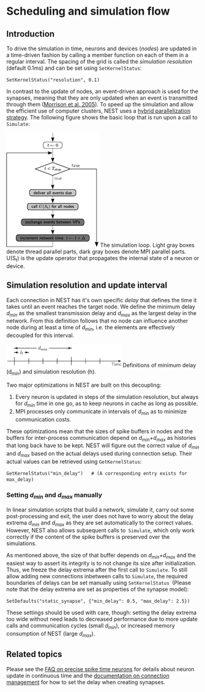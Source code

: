 Scheduling and simulation flow
==============================

Introduction
------------

To drive the simulation in time, neurons and devices (*nodes*) are updated in a time-driven fashion by calling a member function on each of them in a regular interval. The spacing of the grid is called the *simulation resolution* (default 0.1ms) and can be set using `SetKernelStatus`:

    SetKernelStatus("resolution", 0.1)

In contrast to the update of nodes, an event-driven approach is used for the synapses, meaning that they are only updated when an event is transmitted through them ([Morrison et al. 2005](http://dx.doi.org/10.1162/0899766054026648)). To speed up the simulation and allow the efficient use of computer clusters, NEST uses a [hybrid parallelization strategy](../parallel_computing/index.html). The following figure shows the basic loop that is run upon a call to `Simulate`:

![Simulation Loop](../../img/simulation_loop-241x300.png)
The simulation loop. Light gray boxes denote thread parallel parts, dark gray boxes denote MPI parallel parts. U(S<sub>t</sub>) is the update operator that propagates the internal state of a neuron or device.

Simulation resolution and update interval
-----------------------------------------

Each connection in NEST has it's own specific *delay* that defines the time it takes until an event reaches the target node. We define the minimum delay *d<sub>min</sub>* as the smallest transmission delay and *d<sub>max</sub>* as the largest delay in the network. From this definition follows that no node can influence another node during at least a time of *d<sub>min</sub>*, i.e. the elements are effectively decoupled for this interval.

![Definitions of the minimimum delay and the simulation resolution.](../../img/time_definitions-300x61.png)
Definitions of minimum delay (d<sub>min</sub>) and simulation resolution (h).

Two major optimizations in NEST are built on this decoupling:

1.  Every neuron is updated in steps of the simulation resolution, but always for *d<sub>min</sub>* time in one go, as to keep neurons in cache as long as possible.
2.  MPI processes only communicate in intervals of *d<sub>min</sub>* as to minimize communication costs.

These optimizations mean that the sizes of spike buffers in nodes and the buffers for inter-process communication depend on *d<sub>min</sub>+d<sub>max</sub>* as histories that long back have to be kept. NEST will figure out the correct value of *d<sub>min</sub>* and *d<sub>max</sub>* based on the actual delays used during connection setup. Their actual values can be retrieved using `GetKernelStatus`:

    GetKernelStatus("min_delay")   # (A corresponding entry exists for max_delay)

### Setting *d<sub>min</sub>* and *d<sub>max</sub>* manually

In linear simulation scripts that build a network, simulate it, carry out some post-processing and exit, the user does not have to worry about the delay extrema *d<sub>min</sub>* and *d<sub>max</sub>* as they are set automatically to the correct values. However, NEST also allows subsequent calls to` Simulate`, which only work correctly if the content of the spike buffers is preserved over the simulations.

As mentioned above, the size of that buffer depends on *d<sub>min</sub>+d<sub>max</sub>* and the easiest way to assert its integrity is to not change its size after initialization. Thus, we freeze the delay extrema after the first call to `Simulate`. To still allow adding new connections inbetween calls to `Simulate`, the required boundaries of delays can be set manually using `SetKernelStatus `(Please note that the delay extrema are set as properties of the synapse model):

    SetDefaults("static_synapse", {"min_delay": 0.5, "max_delay": 2.5})

These settings should be used with care, though: setting the delay extrema too wide without need leads to decreased performance due to more update calls and communication cycles (small *d<sub>min</sub>*), or increased memory consumption of NEST (large *d<sub>max</sub>*).

Related topics
--------------

Please see the [FAQ on precise spike time neurons](../qa-precise-spike-times/index.html) for details about neuron update in continuous time and the [documentation on connection management](../connection_management/index.html) for how to set the delay when creating synapses.
